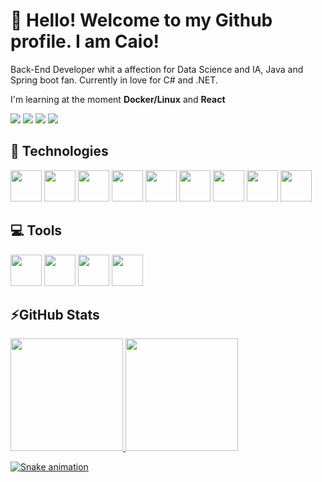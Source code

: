 # 👋 Hello! Welcome to my Github profile. I am Caio!

Back-End Developer whit a affection for Data Science and IA, Java and Spring boot fan. Currently in love for C# and .NET.

I'm learning at the moment <b>Docker/Linux</b> and <b>React</b>


<div>
<a href="https://instagram.com/caioverso_" target="_blank"><img src="https://img.shields.io/badge/-Instagram-%23E4405F?style=for-the-badge&logo=instagram&logoColor=white" target="_blank"></a>
<a href="[https://www.twitch.tv/seu-usuário-aqui](https://medium.com/@caioserralvo182)" target="_blank"><img src="https://img.shields.io/badge/Medium-12100E?style=for-the-badge&logo=medium&logoColor=whit" target="_blank"></a>
<a href = "mailto:caioserralvo182@gmail.com"><img src="https://img.shields.io/badge/Gmail-D14836?style=for-the-badge&logo=gmail&logoColor=white" target="_blank"></a>
<a href="https://www.linkedin.com/in/caioandre-ds/" target="_blank"><img src="https://img.shields.io/badge/-LinkedIn-%230077B5?style=for-the-badge&logo=linkedin&logoColor=white" target="_blank"></a>   
</div>
          

## 🚀 Technologies

<img src="https://cdn.jsdelivr.net/gh/devicons/devicon/icons/java/java-original.svg" width="50" height="50" />  <img src="https://cdn.jsdelivr.net/gh/devicons/devicon/icons/spring/spring-original.svg" width="50" height="50" />  <img src="https://cdn.jsdelivr.net/gh/devicons/devicon/icons/postgresql/postgresql-original.svg" width="50" height="50" />  <img src="https://cdn.jsdelivr.net/gh/devicons/devicon/icons/mongodb/mongodb-original.svg" width="50" height="50" />  <img src="https://cdn.jsdelivr.net/gh/devicons/devicon/icons/css3/css3-original.svg" width="50" height="50" />  <img src="https://cdn.jsdelivr.net/gh/devicons/devicon/icons/html5/html5-original.svg" width="50" height="50" />  <img src="https://cdn.jsdelivr.net/gh/devicons/devicon/icons/javascript/javascript-original.svg" width="50" height="50" />  <img src="https://cdn.jsdelivr.net/gh/devicons/devicon/icons/python/python-original.svg" width="50" height="50" />  <img src="https://cdn.jsdelivr.net/gh/devicons/devicon/icons/docker/docker-original.svg" width="50" height="50" />

## 💻 Tools

<img src="https://cdn.jsdelivr.net/gh/devicons/devicon/icons/vscode/vscode-original.svg" width="50" height="50" />   <img src="https://cdn.jsdelivr.net/gh/devicons/devicon/icons/intellij/intellij-original.svg" width="50" height="50"  />   <img src="https://cdn.jsdelivr.net/gh/devicons/devicon/icons/jupyter/jupyter-original.svg" width="50" height="50"  />   <img src="https://cdn.jsdelivr.net/gh/devicons/devicon/icons/anaconda/anaconda-original.svg" width="50" height="50" />

## ⚡GitHub Stats

<div>
<a href="https://github.com/seu-usuário-aqui">
<img height="180em" src="https://github-readme-stats.vercel.app/api/top-langs/?username=caioandre182&layout=compact&langs_count=7&theme=dracula"/>
<img height="180em" src="https://github-readme-stats.vercel.app/api?username=caioandre182&show_icons=true&theme=dracula&include_all_commits=true&count_private=true"/>
</div>

<p>
  
</p>

![Snake animation](https://github.com/seu-usuário-aqui/seu-usuário-aqui/blob/output/github-contribution-grid-snake.svg)


          
          

          

          
          
          
          

          
          
          
          


